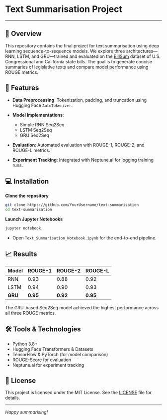# Text Summarisation Project

---

## 📖 Overview

This repository contains the final project for text summarisation using deep learning sequence-to-sequence models. We explore three architectures—RNN, LSTM, and GRU—trained and evaluated on the [BillSum](https://huggingface.co/datasets/FiscalNote/billsum) dataset of U.S. Congressional and California state bills. The goal is to generate concise summaries of legislative texts and compare model performance using ROUGE metrics.

## 🚀 Features

* **Data Preprocessing**: Tokenization, padding, and truncation using Hugging Face `AutoTokenizer`.
* **Model Implementations**:

  * Simple RNN Seq2Seq
  * LSTM Seq2Seq
  * GRU Seq2Seq
* **Evaluation**: Automated evaluation with ROUGE-1, ROUGE-2, and ROUGE-L metrics.
* **Experiment Tracking**: Integrated with Neptune.ai for logging training runs.

## 💻 Installation

**Clone the repository**

   ```bash
   git clone https://github.com/YourUsername/text-summarisation
   cd text-summarisation
   ```
**Launch Jupyter Notebooks**

   ```bash
   jupyter notebook
   ```

   * Open `Text_Summarisation_Notebook.ipynb` for the end-to-end pipeline.

## 📈 Results

| Model   | ROUGE-1  | ROUGE-2  | ROUGE-L  |
| ------- | -------- | -------- | -------- |
| RNN     | 0.93     | 0.88     | 0.92     |
| LSTM    | 0.94     | 0.90     | 0.93     |
| **GRU** | **0.95** | **0.92** | **0.95** |

The GRU-based Seq2Seq model achieved the highest performance across all three ROUGE metrics.

## 🛠 Tools & Technologies

* Python 3.8+
* Hugging Face Transformers & Datasets
* TensorFlow & PyTorch (for model comparison)
* ROUGE-Score for evaluation
* Neptune.ai for experiment tracking

## 📄 License

This project is licensed under the MIT License. See the [LICENSE](LICENSE) file for details.

---

*Happy summarising!*
